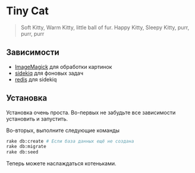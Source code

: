 # Tiny Cat

> Soft Kitty, Warm Kitty,
> little ball of fur.
> Happy Kitty, Sleepy Kitty,
> purr, purr, purr

## Зависимости

* [ImageMagick](http://www.imagemagick.org/) для обработки картинок
* [sidekiq](https://github.com/mperham/sidekiq/) для фоновых задач
* [redis](http://redis.io/) для sidekiq

## Установка

Установка очень проста. Во-первых не забудьте все зависимости установить
и запустить.

Во-вторых, выполните следующие команды

```bash
rake db:create # Если база данных ещё не создана
rake db:migrate
rake db:seed
```

Теперь можете наслаждаться котеньками.